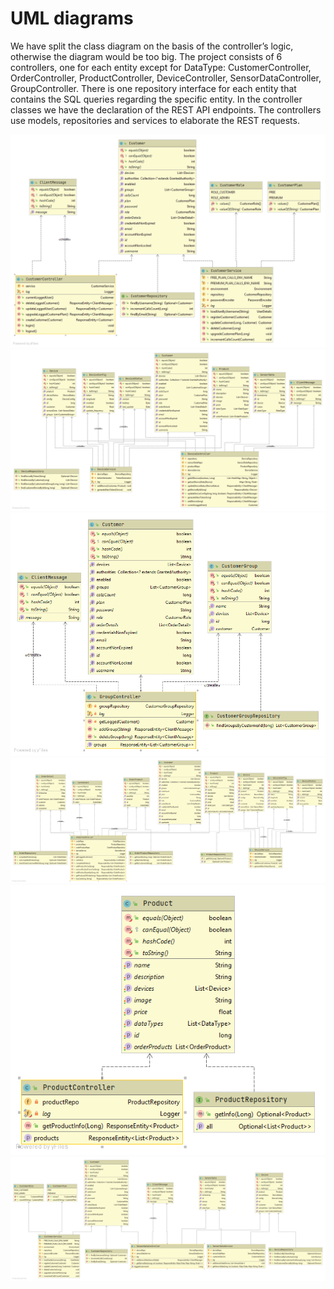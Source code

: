 # UML diagrams
We have split the class diagram on the basis of the controller’s logic, otherwise the diagram would be too big. The project consists of 6 controllers, one for each entity except for DataType: CustomerController, OrderController, ProductController, DeviceController, SensorDataController, GroupController. There is one repository interface for each entity that contains the SQL queries regarding the specific entity. 
In the controller classes we have the declaration of the REST API endpoints. The controllers use models, repositories and services to elaborate the REST requests.

![uml1](uml/images/CustomerController.png)
![uml1](uml/images/DeviceController.png)
![uml1](uml/images/GroupController.png)
![uml1](uml/images/OrderController.png)
![uml1](uml/images/ProductController.png)
![uml1](uml/images/SensorDataController.png)